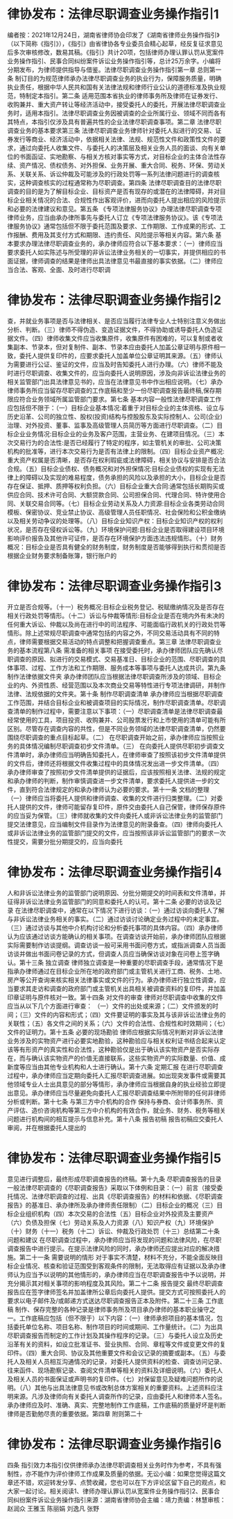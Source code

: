 # 律协发布：法律尽职调查业务操作指引1

编者按：2021年12月24日，湖南省律师协会印发了《湖南省律师业务操作指引》（以下简称《指引》），《指引》由省律协各专业委员会精心起草，经反复征求意见后多次审核修改，数易其稿。《指引》共计20项，包括律师办理认罪认罚从宽案件业务操作指引、民事合同纠纷案件诉讼业务操作指引等，总计25万余字。小编将分期发布，为律师提供指导与借鉴。法律尽职调查业务操作指引第一章  总则第一条  制订目的为规范律师承办法律尽职调查业务的执业行为，保障服务质量，明确执业责任，根据中华人民共和国有关法律法规和律师行业公认的道德标准及执业规范，特制定本指引。第二条  适用范围本省执业的律师事务所及律师在证券发行、收购兼并、重大资产转让等经济活动中，接受委托人的委托，开展法律尽职调查业务时，适用本指引。法律尽职调查业务因被调查的企业所属行业、领域不同而各有其特点，本指引仅涉及具有普遍共性的企业法律尽职调查事项。第二章  法律尽职调查业务的基本要求第三条  法律尽职调查业务律师针对委托人拟进行的交易、证券发行等商业、经济活动中，依据相关法律、法规、规范性文件和政策性文件的要求，通过向委托人收集文件、与委托人的决策层及相关业务人员的面谈、向有关单位的书面函证、实地勘察、与相关方核对事实等方式，对目标企业的主体合法性存续、资产情况、债权债务、对外担保、业务开展、重大合同、税务、环保、劳动关系、关联关系、诉讼仲裁及可能涉及的行政处罚等一系列法律问题进行的调查核实，这种调查核实的过程通常称为尽职调查。第四条  法律尽职调查目的法律尽职调查的目的是为了解目标企业、目标资产是否有现存的或潜在的法律障碍，并对目标企业相关情况的合法、合规性作出客观评价，进而向委托人提出相应的风险提示和必要的法律建议和意见。第五条 《专项法律服务协议》办理法律尽职调查专项律师业务，应当由承办律所事先与委托人订立《专项法律服务协议》。该《专项法律服务协议》通常包括但不限于委托范围及要求、工作期限、工作成果的形式、工作报酬、费用及其支付方式和期限、违约责任、风险提示等相关内容。第六条  基本要求办理法律尽职调查业务的，承办律师应符合以下基本要求：（一）律师应当要求委托人如实陈述与所受理的非诉讼法律业务相关的一切事实，并提供相应的书面证据，律师调查的结果是律师出具法律意见书最直接的事实依据。（二）律师应当合法、客观、全面、及时进行尽职调

# 律协发布：法律尽职调查业务操作指引2

查，并就业务事项是否与法律相关、是否应当履行法律专业人士特别注意义务做出分析、判断。（三）律师不得伪造、变造证据文件，不得协助或诱导委托人伪造证据文件。（四）律师收集文件应当收集原件，收集原件有困难的，可以复制或者收集副本、节录本，但对复制件、副本、节录本应由委托人加盖公章证明与原件相一致，委托人提供复印件的，应要求委托人加盖单位公章证明其来源。（五）律师认为需要进行公证、鉴证的文件，应当及时告知委托人进行办理。（六）律师不能及时进行尽职调查、收集文件的，应当向委托人说明原因，涉及向非诉讼法律业务的相关监管部门出具法律意见书的，应当在法律意见书中作出相应说明。（七）承办律师事务所应当留存尽职调查的工作底稿和至少一份尽职调查报告最终稿,保存期限应符合业务领域所属监管部门要求。第七条  基本内容一般性法律尽职调查工作应包括但不限于：（一）目标企业基本情况:着重于对目标企业的主体资格、设立与历史沿革、公司的独立性、股权(投资)结构与控股股东及实际控制人、公司(企业)治理、对外投资、董事、监事及高级管理人员简历等方面进行尽职调查。（二）目标企业业务情况:目标企业的业务及客户范围，主营业务、在建项目情况。（三）本次交易行为的合法性:是否已经履行了特定的程序，如主管机关的审批、公司决策机构的批准等，进行本次交易行为是否有法律上的限制。（四）目标企业资产概况:重大资产权属是否清晰，是否存在权利瑕疵或法律障碍，相关协议与安排是否合法合规。（五）目标企业债权、债务概况和对外担保情况:目标企业债权的实现有无法律上的障碍以及实现的难易程度，债务承担的风险以及承担的大小，目标企业是否存在保证、抵押、质押等权利负担。（六）目标企业重大合同:通常包括长期购买或供应合同、技术许可合同、大额贷款合同、公司担保合同、代理合同、特许使用合同、关联交易合同等。（七）目标企业劳动关系及人力资源:目标企业各类劳动合同模板、保密协议、竞业禁止协议、高级管理人员任职情况、社会保险和公积金缴纳以及相关劳动争议的处理等。（八）目标企业知识产权：目标企业知识产权的权利状况，是否存在侵权诉讼等。（九）环境保护问题:目标企业是否取得建设项目环境影响评价报告及其他许可证件，是否存在环境保护方面违法违规情形。（十）财务概况：目标企业是否具有健全的财务制度，财务制度是否能够得到执行和贯彻是否根据企业财务要求制备账簿，银行账户的

# 律协发布：法律尽职调查业务操作指引3

开立是否合规等。（十一）税务概况:目标企业税务登记、税赋缴纳情况及是否存在相关行政处罚等情形。（十二）诉讼与仲裁等情形:目标企业是否在境内外有未决的任何重大诉讼、仲裁以及尚在进行中的司法程序、可能面临行政机关的行政处罚等情形。除上述常规尽职调查中通常包括的内容之外，不同交易活动具有不同的特点，律师需要根据交易活动的特点调整和把握调查重点。第三章  法律尽职调查业务的基本流程第八条  需准备的相关事项 在接受委托时，承办律师团队应先确认尽职调查的原因、拟进行的交易模式、交易基准日、目标企业的范围、尽职调查的具体事项、过程、工作方法和工作期限、服务成本等事项与委托人达成共识。第九条  制作法律依据文件夹 承办律师团队应当根据法律尽职调查所涉及的领域、目标企业的内、外资性质、经营范围以及本次商业交易等特性进行专项法律调研，并制作法律、法规依据的文件夹。第十条  制作尽职调查清单 承办律师应当根据尽职调查工作范围，并结合目标企业和被调查项目的实际情况，制作尽职调查清单。尽职调查清单的制作过程中，需要注意以下事项：（一）尽职调查清单是法律尽职调查最经常使用的工具，项目投资、收购兼并、公司股票发行和上市使用的清单可能有所区别。尽管存在调查内容的共性，但是不同业务领域的法律尽职调查清单，仍然要围绕尽职调查的重点目标起草。（二） 在尽职调查开始之前，承办律师应当按照业务的具体情况编制尽职调查初步文件清单。（三） 在向委托人提供尽职初步调查文件清单时，承办律师应当明确告知委托人，在律师审查了按照该初步文件清单提供的文件后，律师还将根据文件收集过程中的具体情况发出进一步文件清单。（四）承办律师审查了按照初步文件清单提供的证据后，应该按照相关法律、法规的规定和承办律师的判断，制作审慎调查进一步文件清单，要求委托人提供进一步的文件，直到符合法律规定的和承办律师认为必要的要求。第十一条  文档的整理 （一）律师应当将委托人提供和律师调查、收集的文件进行归类整理。（二）对委托人提供的文件，律师可能留存复印件，原件交由委托人自己保管，律师保存原件的应当妥为保管。（三）律师就收集的文件向委托人或非诉讼法律业务的监管部门提交法律意见，应当编制文件目录作为法律意见的附录备查。（四）律师向委托人或非诉讼法律业务的监管部门提交的文件，应当按照该非诉讼监管部门的要求一次性提交，需要分批分期提交的，应当向委托

# 律协发布：法律尽职调查业务操作指引4

人和非诉讼法律业务的监管部门说明原因、分批分期提交的时间表和文件清单，并征得非诉讼法律业务监管部门的同意和委托人的认可。第十二条  必要的访谈及记录 在法律尽职调查中，通常在以下情况下进行访谈：（一）通过访谈向委托人了解与非诉讼法律业务相关的事实。（二）通过访谈讨论确定业务过程中的未定事宜。（三）通过访谈与其他中介机构讨论和分析委托事项的具体内容。（四）承办律师认为应该通过访谈方能确认的相关事项。在调查访谈开始前，承办律师团队应根据实际需要制作访谈提纲。调查访谈一般可采用书面问卷方式，或指派调查人员当面访谈并做出书面问卷记录的方式，但调查人员应当确保访谈对象在问卷上签字确认。第十三条  独立调查 律师独立调查是一种重要的尽职调查手段，通常情况下是指承办律师通过在目标企业所在地的政府部门或主管机关进行工商、税务、土地、房产等公开查询来核实相关法律事实或文件的行为。承办律师进行独立性调查，应当要求其走访和调查的政府部门或主管机关出具相关被调查资料的复印件，并加盖印章证明与原件核对一致。第十四条  对文件的审查 律师对尽职调查中收集的文件应当从以下几个方面进行审查： （一）文件的出处或来源；（二）文件颁发的时间；（三）文件的内容和形式；（四）文件要证明的事实及其与该非诉讼法律业务的关联性；（五）各文件之间的关系；（六）文件的合法性、合规性和时效期间；（七）文件的证明力。第十五条  必要的现场勘验 律师应根据实际情况判断对非诉讼法律业务涉及的实物资产进行必要实地勘验，这种勘验应与相关权利证书结合起来认定该等有形资产的真实性和合法性，这种勘验仅是出于确认该实物资产是否实际存在，而与确认该实物资产的价值无直接联系，这些实物资产的实际数量、价值、成新度等应当由其他专业机构和人士进行确认。第十六条  定期汇报 在进行尽职调查过程中，承办律师应当定期向委托人汇报尽职调查进展。如出现突发事件或需要其他领域专业人士出具意见的部分等情形，承办律师应当根据自身的执业经验立即提出意见。承办律师应当尽量避免向委托人汇报尽职调查结果中所附带的任何非律师分析或判断。第十七条  与第三方中介机构的合作 保持与券商、会计师事务所、资产评估、造价咨询机构等第三方中介机构的有效合作，就业务、财务、税务等相关问题进行机构间的相互提示与信息补充。第十八条  报告初稿 报告初稿应交委托人审阅，并在根据委托人提出的

# 律协发布：法律尽职调查业务操作指引5

意见进行调整后，最终形成尽职调查报告的终稿。第十九条  尽职调查报告的目录 一般法律尽职调查的《尽职调查报告》采取以下体例和目录：（一）前言（接受委托情况、法律尽职调查的过程、出具《尽职调查报告》的材料和依据、《尽职调查报告》的基准日、承办律所及承办律师责任限制）（二）目标企业的概况（三）目标企业组织机构（四）本次交易的合法性（五）目标企业对外投资及主要资产（六）负债及担保（七）劳动关系及人力资源（八）知识产权（九）环境保护（十）财务（十一）税务（十二）诉讼、仲裁及行政处罚（十三）总结第二十条  问题和建议 在尽职调查过程中，承办律师应当将发现的问题和法律风险，在尽职调查报告中进行提示。在提示法律风险的同时，承办律师还应提出对应的解决措施。第二十一条  需要说明的情形 对于事实不清楚，材料不充分，不能全面反映目标企业情况、核查和验证范围受到客观条件的限制，无法取得应有证据以及承办律师认为应当予以说明的其他情形的，承办律师应当在尽职调查报告中予以说明，并充分揭示其对相关事项的影响程度及其风险。第二十二条  报告提交 最终尽职调查报告应在签字律师签名并加盖律所公章后向委托人提供。提交方式可按照委托人的要求以电子邮件及/或邮递方式送达尽职调查报告正本及附件。第二十三条  工作底稿 制作、保存完整的各种记录是律师事务所及项目承办律师的基本职业操守之一。工作底稿应包括（但不限于）以下内容：（一）律师承担项目的基本情况，包括委托单位名称、项目名称、制作项目的时间或期间、工作量统计。（二）为出具尽职调查报告而制定的工作计划及其操作程序的记录。（三）与委托人设立及历史沿革有关的资料，如设立批准证书、营业执照、合同、章程等文件或变更文件的复印件。（四）重大合同、协议及其他重要文件和会议记录的摘要或副本。（五）与委托人及相关人员相互沟通情况的记录，对委托人提供资料的检查、调查访问记录、往来函件、现场勘察记录、查阅文件清单等相关的资料及详细说明。（六）委托人及相关人员的书面保证或声明书的复印件。（七）对保留意见及疑难问题所作的说明。（八）其他与出具法律意见书或改制总体方案相关的重要资料。上述资料应注明来源。凡涉及律师向有关委托人调查所作的记录，应由委托人和律师本人签名。承办律师应及时、准确、真实、完整地制作工作底稿，工作底稿的质量好坏是判断律师是否勤勉尽责的重要依据。第四章  附则第二十

# 律协发布：法律尽职调查业务操作指引6

四条  指引效力本指引仅供律师承办法律尽职调查相关业务时作为参考，不具有强制性，亦不能作为评价律师工作成果及质量的依据。无讼小编：如果您觉得这篇文章还不错，欢迎转发分享、点赞收藏，您也可以在下方评论区留下自己的观点，和大家一起讨论。相关阅读1、律师办理认罪认罚从宽案件业务操作指引2、民事合同纠纷案件诉讼业务操作指引来源：湖南省律师协会主编：靖力责编：林慧审核：赵润众 王雅玉 陈丽娟 刘逸凡 张野

